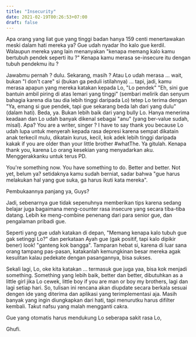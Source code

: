 ```yaml
---
title: "Insecurity"
date: 2021-02-19T00:26:53+07:00
draft: false
---
```


Apa orang yang liat gue yang tinggi badan hanya 159 centi menertawakan meski dalam hati mereka ya? Gue udah nyadar lho kalo gue kerdil.
Walaupun mereka yang lain menanyakan "kenapa memang kalo kamu bertubuh pendek seperti itu ?" Kenapa kamu merasa se-insecure itu dengan tubuh pendekmu itu ?

<!--more-->

Jawabmu pernah ? dulu. Sekarang, masih ? Atau Lo udah merasa ... wait, bukan "I don't care" si (bukan ga peduli istilahnya) ... tapi, jadi, kamu merasa apapun yang mereka katakan kepada Lo, "Lo pendek" "Eh, sini gue bantuin ambil piring di atas lemari yang tinggi" (sembari melirik dan senyum bahagia karena dia tau dia lebih tinggi daripada Lo) tetep Lo terima dengan "Ya, emang si gue pendek, tapi gue sekarang beda lah dari yang dulu" (dalam hati). Beda, ya. Bukan lebih baik dari yang bully Lo. Hanya menerima keadaan dan Lo udah banyak dikenal sebagai "anu" (yang ber-value sudah, misal). Apa? You are a writer, singer ? I have to say thank you because Lo udah lupa untuk menyerah kepada rasa depresi karena sempat dikatain anak terkecil mulu, dikatain kurus, kecil, kok adek lebih tinggi daripada kakak if you are older than your little brother #whatThe. Ya gitulah. Kenapa thank you, karena Lo orang kesekian yang menyadarkan aku. Menggerakkanku untuk terus PD.

You're something now. You have something to do. Better and better. Not yet, belum ya? setidaknya kamu sudah berniat, sadar bahwa "gue harus melakukan hal yang gue suka, ga harus ikuti kata mereka".

Pembukaannya panjang ya, Guys?

Jadi, sebenarnya gue tidak sepenuhnya memberikan tips karena sedang belajar juga bagaimana meng-counter rasa insecure yang secara tiba-tiba datang. Lebih ke meng-combine penenang dari para senior gue, dan pengalaman pribadi gue.

Seperti yang gue udah katakan di depan, "Memang kenapa kalo tubuh gue gak setinggi Lo?" dan perkataan Ayah gue (gak positif, tapi kalo dipikir bener) look! "ganteng kok bangga". Tamparan hebat si, karena di luar sana orang tampang pas-pasan, katakanlah kemungkinan besar mereka agak kesulitan kalau pedekate dengan pasangannya, bisa sukses.

Sekali lagi, Lo, oke kita katakan ... termasuk gue juga yaa, bisa kok menjadi something. Something yang lebih baik, better dan better, dibutuhkan as a little girl jika Lo cewek, little boy if you are man or boy my brothers, lagi dan lagi setiap hari. So, tulisan ini rencana akan diupdate secara berkala sesuai dengen ide yang diterima dan aplikasi yang terimplementasi aja. Masih banyak yang ingin diungkapkan dari hati, tapi menurutku harus difilter kembali. Takut nafsu yang malah mengganti cakra.

Gue yang otomatis harus mendukung Lo seberapa sakit rasa Lo,

Ghufi.
